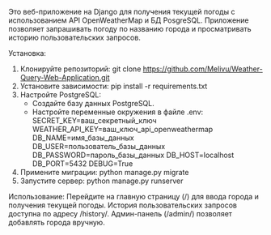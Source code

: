 Это веб-приложение на Django для получения текущей погоды с использованием API OpenWeatherMap и БД PosgreSQL. Приложение позволяет запрашивать погоду по названию города и просматривать историю пользовательских запросов.

Установка:
1) Клонируйте репозиторий: git clone https://github.com/Melivu/Weather-Query-Web-Application.git
2) Установите зависимости: pip install -r requirements.txt
3) Настройте PostgreSQL:
   - Создайте базу данных PostgreSQL.
   - Настройте переменные окружения в файле .env:
      SECRET_KEY=ваш_секретный_ключ
      WEATHER_API_KEY=ваш_ключ_api_openweathermap
      DB_NAME=имя_базы_данных
      DB_USER=пользователь_базы_данных
      DB_PASSWORD=пароль_базы_данных
      DB_HOST=localhost
      DB_PORT=5432
      DEBUG=True
4) Примените миграции: python manage.py migrate
5) Запустите сервер: python manage.py runserver

Использование:
Перейдите на главную страницу (/) для ввода города и получения текущей погоды.
История пользовательских запросов доступна по адресу /history/.
Админ-панель (/admin/) позволяет добавлять города вручную.

